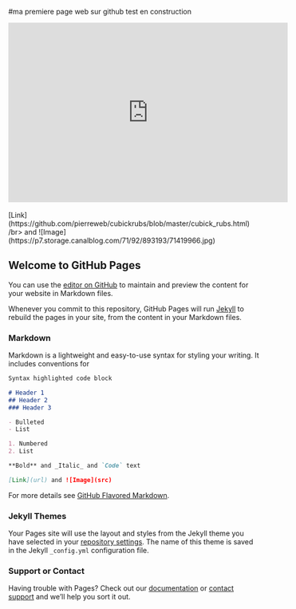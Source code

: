#ma premiere page web sur github test en construction
<div class="grey-box" width="560" height="400">
<iframe width="560" height="360" src="https://combinatronics.com/pierreweb/cubickrubs/master/cubick_rubs.html" frameborder="false" allowfullscreen></iframe>
</div>
</br>
[Link](https://github.com/pierreweb/cubickrubs/blob/master/cubick_rubs.html) 
/br>
and ![Image](https://p7.storage.canalblog.com/71/92/893193/71419966.jpg)

## Welcome to GitHub Pages

You can use the [editor on GitHub](https://github.com/pierreweb/cubickrubs/edit/master/README.md) to maintain and preview the content for your website in Markdown files.

Whenever you commit to this repository, GitHub Pages will run [Jekyll](https://jekyllrb.com/) to rebuild the pages in your site, from the content in your Markdown files.

### Markdown

Markdown is a lightweight and easy-to-use syntax for styling your writing. It includes conventions for

```markdown
Syntax highlighted code block

# Header 1
## Header 2
### Header 3

- Bulleted
- List

1. Numbered
2. List

**Bold** and _Italic_ and `Code` text

[Link](url) and ![Image](src)
```

For more details see [GitHub Flavored Markdown](https://guides.github.com/features/mastering-markdown/).

### Jekyll Themes

Your Pages site will use the layout and styles from the Jekyll theme you have selected in your [repository settings](https://github.com/pierreweb/cubickrubs/settings). The name of this theme is saved in the Jekyll `_config.yml` configuration file.

### Support or Contact

Having trouble with Pages? Check out our [documentation](https://help.github.com/categories/github-pages-basics/) or [contact support](https://github.com/contact) and we’ll help you sort it out.
